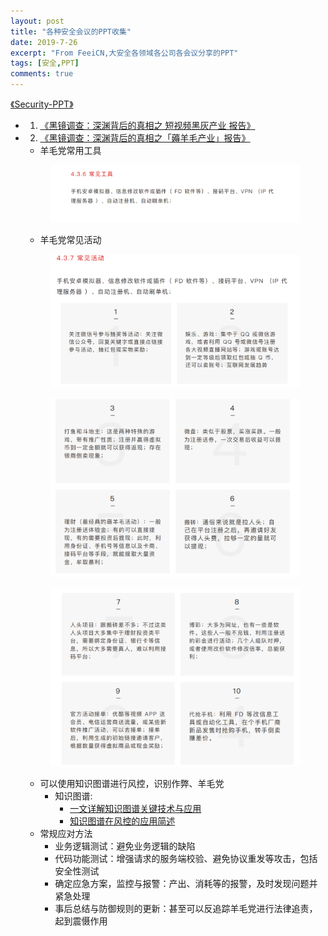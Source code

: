 ```yaml
---
layout: post
title: "各种安全会议的PPT收集"
date: 2019-7-26
excerpt: "From FeeiCN,大安全各领域各公司各会议分享的PPT"
tags: [安全,PPT]
comments: true
---
```

[《Security-PPT》](https://github.com/FeeiCN/Security-PPT)
* 1. [《黑镜调查：深渊背后的真相之 短视频黑灰产业 报告》](https://image.3001.net/uploads/pdf/33d3fae8e35df5e35cfad069d746f755.pdf)
* 2. [《黑镜调查：深渊背后的真相之「薅羊毛产业」报告》](https://image.3001.net/uploads/pdf/4aa87c46888173995c295a873c2aa682.pdf)

    * 羊毛党常用工具  
    <figure>
	<a href="../assets/img/yangmao_gongju.png"><img src="../assets/img/yangmao_gongju.png"></a>
    </figure>
    
    * 羊毛党常见活动  
     <figure>
	<a href="../assets/img/yangmao_huodong1.png"><img src="../assets/img/yangmao_huodong1.png"></a>
    </figure>   
    
    <figure>  
	<a href="../assets/img/yangmao_huodong2.png"><img src="../assets/img/yangmao_huodong2.png"></a>
    </figure>  
    
    <figure>
	<a href="../assets/img/yangmao_huodong3.png"><img src="../assets/img/yangmao_huodong3.png"></a>
    </figure>
    
    * 可以使用知识图谱进行风控，识别作弊、羊毛党   
        * 知识图谱:
            * [一文详解知识图谱关键技术与应用](https://www.jianshu.com/p/3bafc7f9d54c)
            * [知识图谱在风控的应用简述](https://www.4hou.com/technology/4476.html)
    * 常规应对方法
        * 业务逻辑测试：避免业务逻辑的缺陷
        * 代码功能测试：增强请求的服务端校验、避免协议重发等攻击，包括安全性测试
        * 确定应急方案，监控与报警：产出、消耗等的报警，及时发现问题并紧急处理
        * 事后总结与防御规则的更新：甚至可以反追踪羊毛党进行法律追责，起到震慑作用
